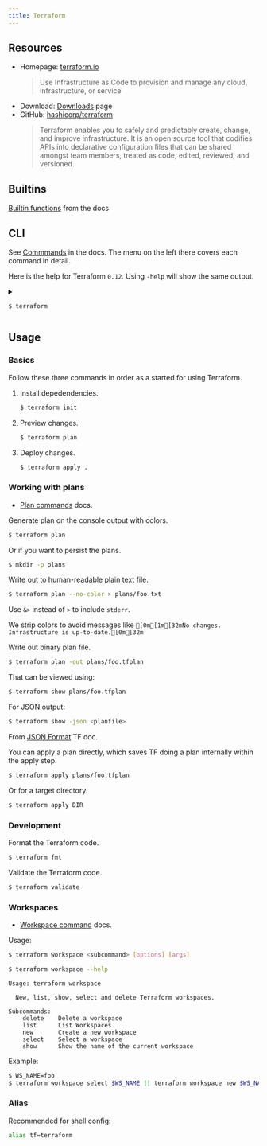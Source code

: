 ```yaml
---
title: Terraform
---
```


## Resources

- Homepage: [terraform.io](https://www.terraform.io/)
    > Use Infrastructure as Code to provision and manage any cloud, infrastructure, or service
- Download: [Downloads](https://www.terraform.io/downloads.html) page
- GitHub: [hashicorp/terraform](https://github.com/hashicorp/terraform)
    > Terraform enables you to safely and predictably create, change, and improve infrastructure. It is an open source tool that codifies APIs into declarative configuration files that can be shared amongst team members, treated as code, edited, reviewed, and versioned.


## Builtins

[Builtin functions](https://www.terraform.io/docs/configuration/functions.html) from the docs


## CLI

See [Commmands](https://www.terraform.io/docs/commands/index.html) in the docs. The menu on the left there covers each command in detail.

Here is the help for Terraform `0.12`. Using `-help` will show the same output.

<details>
    
<summary>
    <pre><code>$ terraform</code></pre>
</summary>

<pre>
Usage: terraform [-version] [-help] <command> [args]

The available commands for execution are listed below.
The most common, useful commands are shown first, followed by
less common or more advanced commands. If you're just getting
started with Terraform, stick with the common commands. For the
other commands, please read the help and docs before usage.

Common commands:
    apply              Builds or changes infrastructure
    console            Interactive console for Terraform interpolations
    destroy            Destroy Terraform-managed infrastructure
    env                Workspace management
    fmt                Rewrites config files to canonical format
    get                Download and install modules for the configuration
    graph              Create a visual graph of Terraform resources
    import             Import existing infrastructure into Terraform
    init               Initialize a Terraform working directory
    output             Read an output from a state file
    plan               Generate and show an execution plan
    providers          Prints a tree of the providers used in the configuration
    refresh            Update local state file against real resources
    show               Inspect Terraform state or plan
    taint              Manually mark a resource for recreation
    untaint            Manually unmark a resource as tainted
    validate           Validates the Terraform files
    version            Prints the Terraform version
    workspace          Workspace management

All other commands:
    0.12upgrade        Rewrites pre-0.12 module source code for v0.12
    debug              Debug output management (experimental)
    force-unlock       Manually unlock the terraform state
    push               Obsolete command for Terraform Enterprise legacy (v1)
    state              Advanced state management
</pre>

</details>


## Usage

### Basics

Follow these three commands in order as a started for using Terraform.

1. Install depedendencies.
    ```sh
    $ terraform init
    ```
2. Preview changes.
    ```sh
    $ terraform plan
    ```
3. Deploy changes.
    ```sh
    $ terraform apply .
    ```

### Working with plans

- [Plan commands](https://www.terraform.io/docs/commands/plan.html) docs.

Generate plan on the console output with colors.

```sh
$ terraform plan
```

Or if you want to persist the plans.

```sh
$ mkdir -p plans
```

Write out to human-readable plain text file.

```sh
$ terraform plan --no-color > plans/foo.txt
```

Use `&>` instead of `>` to include `stderr`.

We strip colors to avoid messages like `[0m[1m[32mNo changes. Infrastructure is up-to-date.[0m[32m`

Write out binary plan file.

```sh
$ terraform plan -out plans/foo.tfplan
```

That can be viewed using:

```sh
$ terraform show plans/foo.tfplan
```

For JSON output: 

```sh
$ terraform show -json <planfile>
```

From [JSON Format](https://www.terraform.io/docs/internals/json-format.html) TF doc.

You can apply a plan directly, which saves TF doing a plan internally within the apply step.

```sh
$ terraform apply plans/foo.tfplan
```

Or for a target directory.

```sh
$ terraform apply DIR
```


### Development

Format the Terraform code.

```sh
$ terraform fmt
```

Validate the Terraform code.

```sh
$ terraform validate
```

### Workspaces

- [Workspace command](https://www.terraform.io/docs/commands/workspace/index.html) docs.

Usage:

```sh
$ terraform workspace <subcommand> [options] [args]
```

```sh
$ terraform workspace --help
```
```
Usage: terraform workspace

  New, list, show, select and delete Terraform workspaces.

Subcommands:
    delete    Delete a workspace
    list      List Workspaces
    new       Create a new workspace
    select    Select a workspace
    show      Show the name of the current workspace
```

Example:

```sh
$ WS_NAME=foo
$ terraform workspace select $WS_NAME || terraform workspace new $WS_NAME
```

### Alias

Recommended for shell config:

```sh
alias tf=terraform
```
